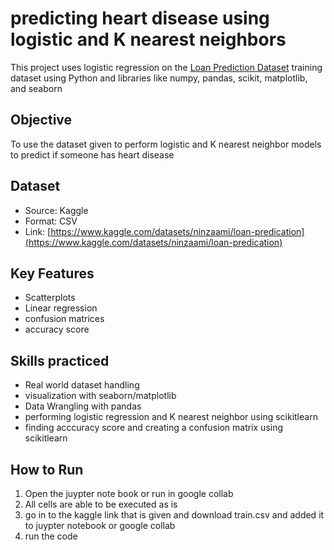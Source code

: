 # predicting heart disease using logistic and K nearest neighbors

This project uses logistic regression on the [Loan Prediction Dataset](https://www.kaggle.com/datasets/ninzaami/loan-predication) training dataset using Python and libraries like numpy, pandas, scikit, matplotlib, and seaborn

## Objective

To use the dataset given to perform logistic and K nearest neighbor models to predict if someone has heart disease

## Dataset

- Source: Kaggle
- Format: CSV
- Link: [https://www.kaggle.com/datasets/ninzaami/loan-predication](https://www.kaggle.com/datasets/ninzaami/loan-predication)
  
## Key Features
- Scatterplots
- Linear regression
- confusion matrices
- accuracy score

## Skills practiced

- Real world dataset handling
- visualization with seaborn/matplotlib
- Data Wrangling with pandas
- performing logistic regression and K nearest neighbor using scikitlearn
- finding acccuracy score and creating a confusion matrix using scikitlearn

## How to Run

1. Open the juypter note book or run in google collab
2. All cells are able to be executed as is
3. go in to the kaggle link that is given and download train.csv and added it to juypter notebook or google collab
4. run the code

